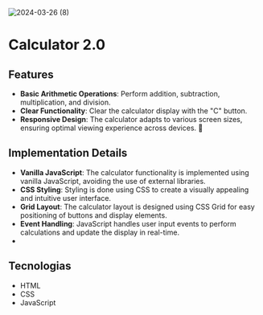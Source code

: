 ![2024-03-26 (8)](https://github.com/faFacundoAguilar/Calculadora-2.0/assets/124779712/b714f05e-c49c-4cff-8ec8-e9ce644ed69f)
# Calculator 2.0
## Features
- **Basic Arithmetic Operations**: Perform addition, subtraction, multiplication, and division.
- **Clear Functionality**: Clear the calculator display with the "C" button.
- **Responsive Design**: The calculator adapts to various screen sizes, ensuring optimal viewing experience across devices. 📱

## Implementation Details
- **Vanilla JavaScript**: The calculator functionality is implemented using vanilla JavaScript, avoiding the use of external libraries.
- **CSS Styling**: Styling is done using CSS to create a visually appealing and intuitive user interface.
- **Grid Layout**: The calculator layout is designed using CSS Grid for easy positioning of buttons and display elements.
- **Event Handling**: JavaScript handles user input events to perform calculations and update the display in real-time.
- 
## Tecnologias  
- HTML
- CSS
- JavaScript





